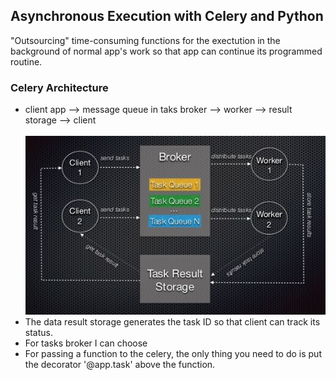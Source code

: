 <h2>Asynchronous Execution with Celery and Python</h2>
<p>"Outsourcing" time-consuming functions for the exectution in the background of normal app's work so that app can continue its programmed routine.</p>
<h3>Celery Architecture</h3>
<ul>
  <li>client app --> message queue in taks broker --> worker --> result storage --> client</li>
  <br>
  <img src="images/architecture.JPG">
  <li>The data result storage generates the task ID so that client can track its status.</li>
  <li>For tasks broker I can choose</li>
  <li>For passing a function to the celery, the only thing you need to do is put the decorator '@app.task' above the function.</li>
</ul>
